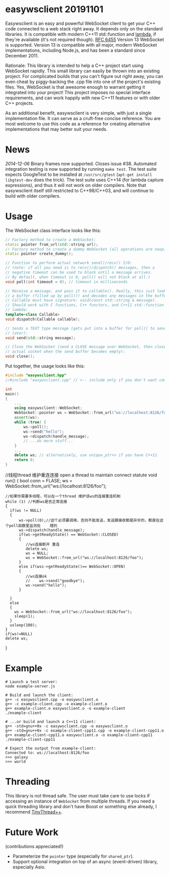 easywsclient  20191101
============

Easywsclient is an easy and powerful WebSocket client to get your
C++ code connected to a web stack right away. It depends only on the
standard libraries.  It is compatible with modern C++11 std::function and
[lambda](http://en.wikipedia.org/wiki/Anonymous_function#C.2B.2B),
if they're available (it's not required though).  [RFC
6455](http://tools.ietf.org/html/rfc6455) Version 13 WebSocket is
supported. Version 13 is compatible with all major, modern WebSocket
implementations, including Node.js, and has been a standard since
December 2011.

Rationale: This library is intended to help a C++ project start using
WebSocket rapidly. This small library can easily be thrown into an
existing project. For complicated builds that you can't figure out right
away, you can even cheat by piggy-backing the .cpp file into one of
the project's existing files. Yes, WebSocket is that awesome enough to
warrant getting it integrated into your project!  This project imposes
no special interface requirements, and can work happily with new C++11
features or with older C++ projects.

As an additional benefit, easywsclient is very simple, with just a single
implementation file. It can serve as a cruft-free concise reference. You
are most welcome to use this code as a reference for creating alternative
implementations that may better suit your needs.

News
====

*2014-12-06*
Binary frames now supported. Closes issue #38.  Automated integration testing
is now supported by running `make test`. The test suite expects GoogleTest to
be installed at `/usr/src/gtest` (`apt-get install libgtest-dev` does the
trick). The test suite uses C++14 (for lambda capture expressions), and thus it
will not work on older compilers. Note that easywsclient itself still
restricted to C++98/C++03, and will continue to build with older compilers.



Usage
=====

The WebSocket class interface looks like this:

```c++
// Factory method to create a WebSocket:
static pointer from_url(std::string url);
// Factory method to create a dummy WebSocket (all operations are noop):
static pointer create_dummy();

// Function to perform actual network send()/recv() I/O:
// (note: if all you need is to recv()/dispatch() messages, then a
// negative timeout can be used to block until a message arrives.
// By default, when timeout is 0, poll() will not block at all.)
void poll(int timeout = 0); // timeout in milliseconds

// Receive a message, and pass it to callable(). Really, this just looks at
// a buffer (filled up by poll()) and decodes any messages in the buffer.
// Callable must have signature: void(const std::string & message).
// Should work with C functions, C++ functors, and C++11 std::function and
// lambda:
template<class Callable>
void dispatch(Callable callable);

// Sends a TEXT type message (gets put into a buffer for poll() to send
// later):
void send(std::string message);

// Close the WebSocket (send a CLOSE message over WebSocket, then close() the
// actual socket when the send buffer becomes empty):
void close();
```

Put together, the usage looks like this:

```c++
#include "easywsclient.hpp"
//#include "easywsclient.cpp" // <-- include only if you don't want compile separately

int
main()
{
    ...
    using easywsclient::WebSocket;
    WebSocket::pointer ws = WebSocket::from_url("ws://localhost:8126/foo");
    assert(ws);
    while (true) {
        ws->poll();
        ws->send("hello");
        ws->dispatch(handle_message);
        // ...do more stuff...
    }
    ...
    delete ws; // alternatively, use unique_ptr<> if you have C++11
    return 0;
}
```


//线程thread  维护重连连接 open a thread to maintain connect statute
void run()
{
    bool conn = FLASE;
    ws = WebSocket::from_url("ws://localhost:8126/foo");
   
    //如果你需要多线程，可以在一个thread 维护该ws的连接重连机制
    while (1) //判断ws是否正常连接
    {
      if(ws != NULL)
      {
          ws->poll(0);//这个必须要调用，否则不能发送，发送跟接收都是异步的，都是在这个poll函数里监测处    理的
          ws->dispatch(handle_message);
          if(ws->getReadyState() == WebSocket::CLOSED)  
          {
             //ws连接断开 重连
             delete ws;
             ws = NULL;
             ws = WebSocket::from_url("ws://localhost:8126/foo");
          }
          else if(wss->getReadyState()== WebSocket::OPEN)
          {
             //ws连接ok
             //    ws->send("goodbye");
             ws->send("hello");
          }
          
      }
      else
      {
        ws = WebSocket::from_url("ws://localhost:8126/foo");
        sleep(1);
      }
      usleep(100);
    }
    if(ws!=NULL)
    delete ws;
}


Example
=======

    # Launch a test server:
    node example-server.js

    # Build and launch the client:
    g++ -c easywsclient.cpp -o easywsclient.o
    g++ -c example-client.cpp -o example-client.o
    g++ example-client.o easywsclient.o -o example-client
    ./example-client

    # ...or build and launch a C++11 client:
    g++ -std=gnu++0x -c easywsclient.cpp -o easywsclient.o
    g++ -std=gnu++0x -c example-client-cpp11.cpp -o example-client-cpp11.o
    g++ example-client-cpp11.o easywsclient.o -o example-client-cpp11
    ./example-client-cpp11

    # Expect the output from example-client:
    Connected to: ws://localhost:8126/foo
    >>> galaxy
    >>> world

Threading
=========

This library is not thread safe. The user must take care to use locks if
accessing an instance of `WebSocket` from multiple threads. If you need
a quick threading library and don't have Boost or something else already,
I recommend [TinyThread++](http://tinythreadpp.bitsnbites.eu/).

Future Work
===========

(contributions appreciated!)

* Parameterize the `pointer` type (especially for `shared_ptr`).
* Support optional integration on top of an async (event-driven) library,
  especially Asio.
